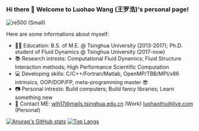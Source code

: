 ### Hi there 👋 Welcome to Luohao Wang (王罗浩)'s personal page!
![re500 (Small)](https://user-images.githubusercontent.com/11592910/130774043-eb6fe8dd-ec2b-4f48-99de-bc2b23076f61.png)

Here are some informations about myself:
- 👨‍🎓 Education: B.S. of M.E. @ Tsinghua University (2013-2017); Ph.D. student of Fluid Dynamics @ Tsinghua University (2017-now)
- 📚 Research intrests: Computational Fluid Dynamics; Fluid Structure Interaction methods; High Performance Scientific Computation
- 💻 Developing skills: C/C++/Fortran/Matlab, OpenMP/TBB/MPI/x86 intrinsics, OOP/DOP/FP, meta-programming master 😎
- 📷 Personal intrests: Build computers; Build fancy libraries; Learn something new
- 📧 Contact ME: wlh17@mails.tsinghua.edu.cn (Work) luohaothu@live.com (Personal)

[![Anurag's GitHub stats](https://github-readme-stats.vercel.app/api?username=Luohaothu&show_icons=true&theme=react&count_private=true)](https://github.com/anuraghazra/github-readme-stats)
[![Top Langs](https://github-readme-stats.vercel.app/api/top-langs/?username=Luohaothu&theme=react&layout=compact)](https://github.com/anuraghazra/github-readme-stats)


<!--
**Luohaothu/Luohaothu** is a ✨ _special_ ✨ repository because its `README.md` (this file) appears on your GitHub profile.

Here are some ideas to get you started:

- 🔭 I’m currently working on ...
- 🌱 I’m currently learning ...
- 👯 I’m looking to collaborate on ...
- 🤔 I’m looking for help with ...
- 💬 Ask me about ...
- 📫 How to reach me: ...
- 😄 Pronouns: ...
- ⚡ Fun fact: ...
-->
